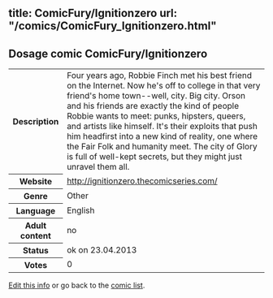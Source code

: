 title: ComicFury/Ignitionzero
url: "/comics/ComicFury_Ignitionzero.html"
---
Dosage comic ComicFury/Ignitionzero
-----------------------------------------

<p id="msg"></p>
<script type="text/javascript">
if (window.location.search === '?edit_info_mail=sent_ok') {
  var elem = document.getElementById("msg");
  elem.innerHTML = 'Edited information sucessfully sent.';
  elem.className = 'ok';
}
</script>
<table class="comicinfo">
<tr>
<th>Description</th><td>Four years ago, Robbie Finch met his best friend on the Internet. Now he's off to college in that very friend's home town--well, city. Big city. Orson and his friends are exactly the kind of people Robbie wants to meet: punks, hipsters, queers, and artists like himself. It's their exploits that push him headfirst into a new kind of reality, one where the Fair Folk and humanity meet. The city of Glory is full of well-kept secrets, but they might just unravel them all.</td>
</tr>
<tr>
<th>Website</th><td><a href="http://ignitionzero.thecomicseries.com/">http://ignitionzero.thecomicseries.com/</a></td>
</tr>
<tr>
<th>Genre</th><td>Other</td>
</tr>
<tr>
<th>Language</th><td>English</td>
</tr>
<tr>
<th>Adult content</th><td>no</td>
</tr>
<tr>
<th>Status</th><td>ok on 23.04.2013</td>
</tr>
<tr>
<th>Votes</th><td>0</td>
</tr>
</table>

[Edit this info](ComicFury_Ignitionzero_edit.html) or go back to the [comic list](../comic-index.html).
